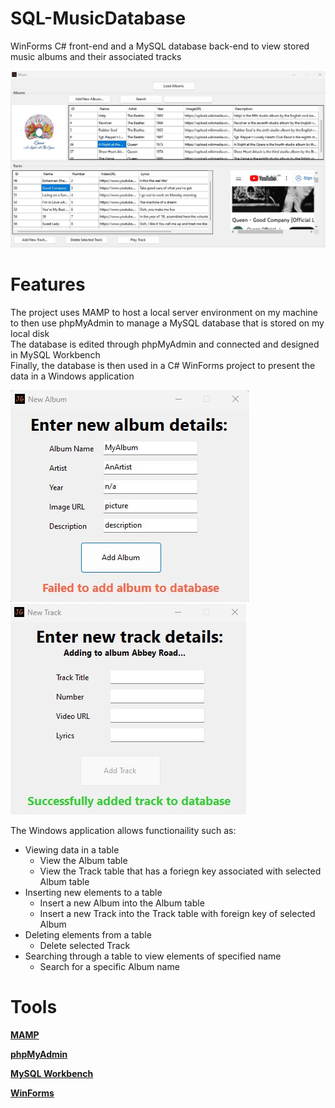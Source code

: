 # SQL-MusicDatabase

 WinForms C# front-end and a MySQL database back-end to view stored music albums and their associated tracks  
 
 ![](media/banner1.jpg)
 
 # Features  
 
 The project uses MAMP to host a local server environment on my machine to then use phpMyAdmin to manage a MySQL database that is stored on my local disk    
 The database is edited through phpMyAdmin and connected and designed in MySQL Workbench  
 Finally, the database is then used in a C# WinForms project to present the data in a Windows application  
 
 ![](media/banner2.jpg) ![](media/banner3.jpg)
 
 
 The Windows application allows functionaility such as:  
 - Viewing data in a table  
   - View the Album table  
   - View the Track table that has a foriegn key associated with selected Album table  
 - Inserting new elements to a table  
   - Insert a new Album into the Album table  
   - Insert a new Track into the Track table with foreign key of selected Album  
 - Deleting elements from a table  
   - Delete selected Track  
 - Searching through a table to view elements of specified name  
   - Search for a specific Album name

# Tools  

 [**MAMP**](https://www.mamp.info/en/windows/)  
 
 [**phpMyAdmin**](https://www.phpmyadmin.net/)
 
 [**MySQL Workbench**](https://www.mysql.com/products/workbench/)
 
 [**WinForms**](https://learn.microsoft.com/en-us/dotnet/desktop/winforms/?view=netframeworkdesktop-4.8)
 
